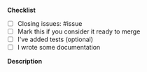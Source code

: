 **Checklist**

- [ ] Closing issues: #issue
- [ ] Mark this if you consider it ready to merge
- [ ] I've added tests (optional)
- [ ] I wrote some documentation

**Description**

<!-- Explain in detail the purpose of this contribution, with enough information to help us understand better the patch -->
